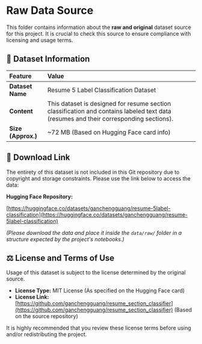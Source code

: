# Raw Data Source

This folder contains information about the **raw and original** dataset source for this project. It is crucial to check this source to ensure compliance with licensing and usage terms.

## 💾 Dataset Information

| Feature | Value |
| :--- | :--- |
| **Dataset Name** | Resume 5 Label Classification Dataset |
| **Content** | This dataset is designed for resume section classification and contains labeled text data (resumes and their corresponding sections). |
| **Size (Approx.)** | ~72 MB (Based on Hugging Face card info) |

## 🔗 Download Link

The entirety of this dataset is not included in this Git repository due to copyright and storage constraints. Please use the link below to access the data:

**Hugging Face Repository:**

[https://huggingface.co/datasets/ganchengguang/resume-5label-classification](https://huggingface.co/datasets/ganchengguang/resume-5label-classification)

*(Please download the data and place it inside the `data/raw/` folder in a structure expected by the project's notebooks.)*

## ⚖️ License and Terms of Use

Usage of this dataset is subject to the license determined by the original source.

* **License Type:** MIT License (As specified on the Hugging Face card)
* **License Link:** [https://github.com/ganchengguang/resume_section_classifier](https://github.com/ganchengguang/resume_section_classifier) (Based on the source repository)

It is highly recommended that you review these license terms before using and/or redistributing the project.
